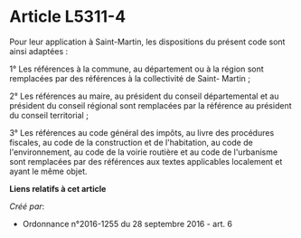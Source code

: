 # Article L5311-4

Pour leur application à Saint-Martin, les dispositions du présent code sont ainsi adaptées : 

1° Les références à la commune, au département ou à la région sont remplacées par des références à la collectivité de Saint-
Martin ; 

2° Les références au maire, au président du conseil départemental et au président du conseil régional sont remplacées par la
référence au président du conseil territorial ; 

3° Les références au code général des impôts, au livre des procédures fiscales, au code de la construction et de
l'habitation, au code de l'environnement, au code de la voirie routière et au code de l'urbanisme sont remplacées par des
références aux textes applicables localement et ayant le même objet.

**Liens relatifs à cet article**

_Créé par_:

  - Ordonnance n°2016-1255 du 28 septembre 2016 - art. 6
